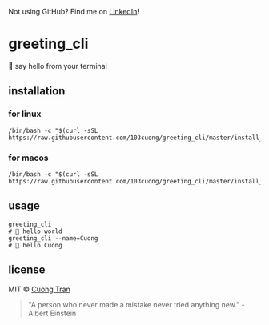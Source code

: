 Not using GitHub? Find me on [LinkedIn](https://www.linkedin.com/in/cuong9/)!
# greeting_cli

👋 say hello from your terminal

## installation

### for linux

```shell script
/bin/bash -c "$(curl -sSL https://raw.githubusercontent.com/103cuong/greeting_cli/master/install_linux.sh)"
```

### for macos

```shell script
/bin/bash -c "$(curl -sSL https://raw.githubusercontent.com/103cuong/greeting_cli/master/install_macos.sh)"
```

## usage

```shell script
greeting_cli
# 👋 hello world
greeting_cli --name=Cuong
# 👋 hello Cuong
```

## license

MIT © [Cuong Tran](https://github.com/103cuong)

<!-- INSPIRATIONAL_QUOTE_START -->
> "A person who never made a mistake never tried anything new." - Albert Einstein
<!-- INSPIRATIONAL_QUOTE_END -->
